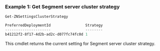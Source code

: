 ### Example 1: Get Segment server cluster strategy
```powershell
Get-ZNSettingsClusterStrategy

PreferredDeploymentId                Strategy
---------------------                --------
b41212f2-8f17-4d2b-ad2c-d077fc74fc0d 1
```

This cmdlet returns the current setting for Segment server cluster strategy.
